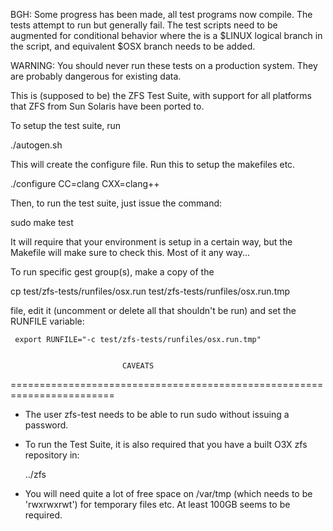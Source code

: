 
BGH: Some progress has been made, all test programs now compile. The tests attempt to run
but generally fail. The test scripts need to be augmented for conditional behavior
where the is a $LINUX logical branch in the script, and equivalent $OSX branch needs
to be added.

WARNING: You should never run these tests on a production system. They are 
probably dangerous for existing data.

This is (supposed to be) the ZFS Test Suite, with support for all platforms
that ZFS from Sun Solaris have been ported to.


To setup the test suite, run

   ./autogen.sh

This will create the configure file. Run this to setup the makefiles etc.

   ./configure CC=clang CXX=clang++ 

Then, to run the test suite, just issue the command:

   sudo make test

It will require that your environment is setup in a certain way, but
the Makefile will make sure to check this. Most of it any way...

To run specific gest group(s), make a copy of the

   cp test/zfs-tests/runfiles/osx.run test/zfs-tests/runfiles/osx.run.tmp

file, edit it (uncomment or delete all that shouldn't be run) and set
the RUNFILE variable:

     export RUNFILE="-c test/zfs-tests/runfiles/osx.run.tmp"


                             CAVEATS
========================================================================
* The user zfs-test needs to be able to run sudo without issuing a
  password.

* To run the Test Suite, it is also required that you have a built O3X
  zfs repository in:

	../zfs

* You will need quite a lot of free space on /var/tmp (which needs
  to be 'rwxrwxrwt') for temporary files etc. At least 100GB seems
  to be required.
